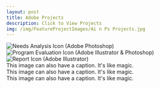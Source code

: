 ```yaml
---
layout: post
title: Adobe Projects
description: Click to View Projects
img: /img/FeatureProjectImages/Ai n Ps Projects.jpg
---
```


 
<div class="img_row">
	<img class="col one" src="{{ site.baseurl }}/img/AinPSProjects/Needs Analysis.jpg" alt="Needs Analysis Icon (Adobe Photoshop)"/>
	<img class="col one" src="{{ site.baseurl }}/img//AinPSProjects/Program Evaluation.jpg" alt="Program Evaluation Icon (Adobe Illustrator & Photoshop)"/>
	<img class="col one" src="{{ site.baseurl }}/img//AinPSProjects/Report Icon.jpg" alt="Report Icon (Adobe Illustrator)"/>
</div>
<div class="three">
	<div class="col one caption">
		This image can also have a caption. It's like magic. 
	</div>
	<div class="col one caption">
		This image can also have a caption. It's like magic. 
	</div>
	<div class="col one caption">
		This image can also have a caption. It's like magic. 
	</div>
</div>
<!--
<div class="col one caption">
	Needs Analysis Icon (Adobe Photoshop)
</div>
-->

<!-- 
<div class="img_row">
	<img class="col three" src="{{ site.baseurl }}/img/5.jpg" alt="" title="example image"/>
</div>
<div class="col three caption">
	This image can also have a caption. It's like magic. 
</div>

You can also put regular text between your rows of images. Say you wanted to write a little bit about your project before you posted the rest of the images. You describe how you toiled, sweated, *bled* for your project, and then.... you reveal it's glory in the next row of images.


<div class="img_row">
	<img class="col two" src="{{ site.baseurl }}/img/6.jpg" alt="" title="example image"/>
	<img class="col one" src="{{ site.baseurl }}/img/11.jpg" alt="" title="example image"/>
</div>
<div class="col three caption">
	You can also have artistically styled 2/3 + 1/3 images, like these.
</div>


<br/><br/><br/>


The code is simple. Just add a col class to your image, and another class specifying the width: one, two, or three columns wide. Here's the code for the last row of images above: 

	<div class="img_row">
	  <img class="col two" src="/img/6.jpg"/>
	  <img class="col one" src="/img/11.jpg"/>
	</div>  -->
